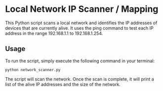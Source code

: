 # Local Network IP Scanner / Mapping

This Python script scans a local network and identifies the IP addresses of devices that are currently alive. It uses the ping command to test each IP address in the range 192.168.1.1 to 192.168.1.254.

## Usage

To run the script, simply execute the following command in your terminal:

`python network_scanner.py`

The script will scan the network. Once the scan is complete, it will print a list of the alive IP addresses and the size of the network.
